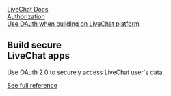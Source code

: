 <section class="docs-full-desc">
	<div class="content">
	<div class="content-column">
		<div class="docs-covers">
			<a href="/authorization" class="docs-cover blue" data-color="#03a9f4">
				<div class="docs-cover-header">LiveChat Docs</div>
				<div class="docs-cover-title"><span class="docs-cover-underline">Authorization</span></div>
				<div class="docs-cover-subtitle">Use OAuth when building on LiveChat platform</div>
			</a>
			<div class="docs-cover-intro">
				<h2>Build secure<br>LiveChat apps</h2>
				<p>Use OAuth 2.0 to securely access LiveChat user's data.</p>
				<a href="/authorization" class="cta blue">See full reference</a>
			</div>
		</div>
	</div>
	<div class="content-column">
		<div class="docs-covers">
		</div>
		</div>
	</div>
</section>
